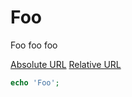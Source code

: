 # Foo

Foo foo foo

[Absolute URL](https://dunglas.fr)
[Relative URL](index.md)

```php
echo 'Foo';
```
